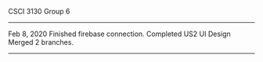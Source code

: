 CSCI 3130 Group 6 


********************************************************************************
Feb 8, 2020
Finished firebase connection.
Completed US2 UI Design
Merged 2 branches.

********************************************************************************

